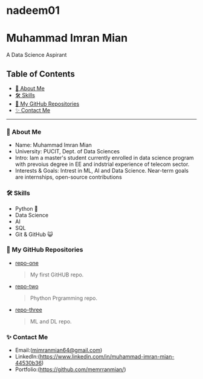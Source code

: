 # nadeem01

# Muhammad Imran Mian

A Data Science Aspirant

## Table of Contents
- [🧭 About Me](#-about-me)
- [🛠️ Skills](#️-skills)
- [📂 My GitHub Repositories](#-my-github-repositories)
- [✨ Contact Me](#-contact-me)

---

### 🧭 About Me
- Name: Muhammad Imran Mian
- University: PUCIT, Dept. of Data Sciences 
- Intro: Iam a master's student currently enrolled in data science program with prevoius degree in EE and indstrial experience of telecom sector.  
- Interests & Goals: Intrest in ML, AI and Data Science. Near-term goals are internships, open-source contributions

### 🛠️ Skills
- Python 🐍 
- Data Science 
- AI 
- SQL  
- Git & GitHub 😺

### 📂 My GitHub Repositories
- [repo-one](https://github.com/memrranmian/my-first-repo1)
  > My first GitHUB repo.
- [repo-two](https://github.com/memrranmian/my-first-repo2)  
  > Phython Prgramming repo.
- [repo-three](https://github.com/memrranmian/nadeem01)  
  > ML and DL repo.


### ✨ Contact Me
- Email:(mimranmian64@gmail.com)
- LinkedIn:(https://www.linkedin.com/in/muhammad-imran-mian-44530b36)  
- Portfolio:(https://github.com/memrranmian/)
